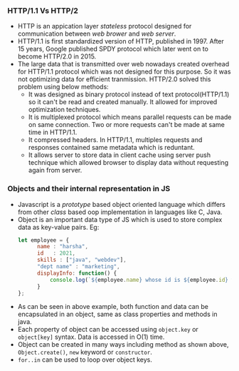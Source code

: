 ### HTTP/1.1 Vs HTTP/2
- HTTP is an appication layer *stateless* protocol designed for communication between *web brower* and *web server*.
- HTTP/1.1 is first standardized version of HTTP, published in 1997. After 15 years, Google published SPDY protocol which later went on to become HTTP/2.0 in 2015.
- The large data that is transmitted over web nowadays created overhead for HTTP/1.1 protocol which was not designed for this purpose. So it was not optimizing data
  for efficient tranmission. HTTP/2.0 solved this problem using below methods:
  - It was designed as binary protocol instead of text protocol(HTTP/1.1) so it can't be read and created manually. It allowed for improved optimization techniques.
  - It is multiplexed protocol which means parallel requests can be made on same connection. Two or more requests can't be made at same time in HTTP/1.1.
  - It compressed headers. In HTTP/1.1, multiples requests and responses contained same metadata which is reduntant.
  - It allows server to store data in client cache using server push technique which allowed browser to display data without requesting again from server.
  
### Objects and their internal representation in JS
- Javascript is a *prototype* based object oriented language which differs from other *class* based oop implementation in languages like C, Java.
- Object is an important data type of JS which is used to store complex data as key-value pairs. Eg:
  ```js
  let employee = {
        name : "harsha",
        id   : 2021,
        skills : ["java", "webdev"],
        "dept name" : "marketing",
        displayInfo: function() {
            console.log(`${employee.name} whose id is ${employee.id} works in department ${employee["dept name"]}.`);
        }
  };
  ```
- As can be seen in above example, both function and data can be encapsulated in an object, same as class properties and methods in java.
- Each property of object can be accessed using `object.key` or `object[key]` syntax. Data is accessed in O(1) time.
- Object can be created in many ways including method as shown above, `Object.create()`, `new` keyword or `constructor`.
- `for..in` can be used to loop over object keys.

